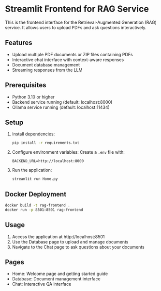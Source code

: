# Streamlit Frontend for RAG Service

This is the frontend interface for the Retrieval-Augmented Generation (RAG) service. It allows users to upload PDFs and ask questions interactively.

## Features
- Upload multiple PDF documents or ZIP files containing PDFs
- Interactive chat interface with context-aware responses
- Document database management
- Streaming responses from the LLM

## Prerequisites
- Python 3.10 or higher
- Backend service running (default: localhost:8000)
- Ollama service running (default: localhost:11434)

## Setup
1. Install dependencies:
   ```bash
   pip install -r requirements.txt
   ```

2. Configure environment variables:
   Create a `.env` file with:
   ```properties
   BACKEND_URL=http://localhost:8000
   ```

3. Run the application:
   ```bash
   streamlit run Home.py
   ```

## Docker Deployment
```bash
docker build -t rag-frontend .
docker run -p 8501:8501 rag-frontend
```

## Usage
1. Access the application at http://localhost:8501
2. Use the Database page to upload and manage documents
3. Navigate to the Chat page to ask questions about your documents

## Pages
- Home: Welcome page and getting started guide
- Database: Document management interface
- Chat: Interactive QA interface
